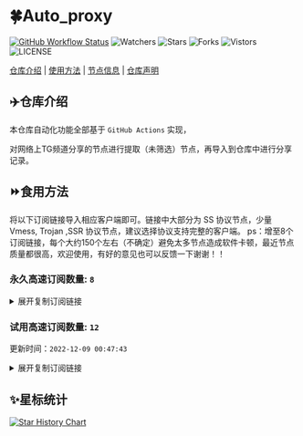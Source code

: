 # 🍀Auto_proxy
[![GitHub Workflow Status](https://img.shields.io/github/workflow/status/cdcyry/TG/sub_merge?label=sub_merge)](https://github.com/cdcyry/TG/actions/workflows/main.yml) 
![Watchers](https://img.shields.io/github/watchers/cdcyry/TG) ![Stars](https://img.shields.io/github/stars/cdcyry/TG) ![Forks](https://img.shields.io/github/forks/cdcyry/TG) ![Vistors](https://visitor-badge.laobi.icu/badge?page_id=cdcyry.TG) ![LICENSE](https://img.shields.io/badge/license-CC%20BY--SA%204.0-green.svg)

[仓库介绍](https://github.com/cdcyry/TG#仓库介绍) | [使用方法](https://github.com/cdcyry/TG#使用方法) | [节点信息](https://github.com/cdcyry/TG#节点信息) | [仓库声明](https://github.com/cdcyry/TG#仓库声明)

## ✈️仓库介绍
本仓库自动化功能全部基于 `GitHub Actions` 实现，

对网络上TG频道分享的节点进行提取（未筛选）节点，再导入到仓库中进行分享记录。

## ⏩食用方法
将以下订阅链接导入相应客户端即可。链接中大部分为 SS 协议节点，少量 Vmess, Trojan ,SSR 协议节点，建议选择协议支持完整的客户端。
ps：增至8个订阅链接，每个大约150个左右（不确定）避免太多节点造成软件卡顿，最近节点质量都很高，欢迎使用，有好的意见也可以反馈一下谢谢！！

### 永久高速订阅数量: `8`

<details>
  <summary>展开复制订阅链接</summary>

  
- [多协议Base64编码](https://raw.githubusercontent.com/cdcyry/TG/main/Long_term_subscription1)
`https://raw.githubusercontent.com/cdcyry/TG/main/Long_term_subscription_num`
`节点总数: 956`

- [多协议Base64编码](https://raw.githubusercontent.com/cdcyry/TG/main/Long_term_subscription1)
`https://raw.githubusercontent.com/cdcyry/TG/main/Long_term_subscription1`
`合并节点总数: 120`

- [多协议Base64编码](https://raw.githubusercontent.com/cdcyry/TG/main/Long_term_subscription2)
`https://raw.githubusercontent.com/cdcyry/TG/main/Long_term_subscription2`
`合并节点总数: 120`

- [多协议Base64编码](https://raw.githubusercontent.com/cdcyry/TG/main/Long_term_subscription3)
`https://raw.githubusercontent.com/cdcyry/TG/main/Long_term_subscription3`
`合并节点总数: 120`

- [多协议Base64编码](https://raw.githubusercontent.com/cdcyry/TG/main/Long_term_subscription4)
`https://raw.githubusercontent.com/cdcyry/TG/main/Long_term_subscription4`
`合并节点总数: 120`

- [多协议Base64编码](https://raw.githubusercontent.com/cdcyry/TG/main/Long_term_subscription5)
`https://raw.githubusercontent.com/cdcyry/TG/main/Long_term_subscription5`
`合并节点总数: 120`

- [多协议Base64编码](https://raw.githubusercontent.com/cdcyry/TG/main/Long_term_subscription6)
`https://raw.githubusercontent.com/cdcyry/TG/main/Long_term_subscription6`
`合并节点总数: 120`

- [多协议Base64编码](https://raw.githubusercontent.com/cdcyry/TG/main/Long_term_subscription7)
`https://raw.githubusercontent.com/cdcyry/TG/main/Long_term_subscription7`
`合并节点总数: 120`

- [多协议Base64编码](https://raw.githubusercontent.com/cdcyry/TG/main/Long_term_subscription8)
`https://raw.githubusercontent.com/cdcyry/TG/main/Long_term_subscription8`
`合并节点总数: 116`

- [国内clash订阅](https://jsd.cdn.zzko.cn/gh/cdcyry/TG@main/Long_term_subscription1.yaml)
`https://jsd.cdn.zzko.cn/gh/cdcyry/TG@main/Long_term_subscription1.yaml`


- [国内clash订阅](https://jsd.cdn.zzko.cn/gh/cdcyry/TG@main/Long_term_subscription2.yaml)
`https://jsd.cdn.zzko.cn/gh/cdcyry/TG@main/Long_term_subscription2.yaml`


- [国内clash订阅](https://jsd.cdn.zzko.cn/gh/cdcyry/TG@main/Long_term_subscription3.yaml)
`https://jsd.cdn.zzko.cn/gh/cdcyry/TG@main/Long_term_subscription3.yaml`
  
</details>


### 试用高速订阅数量: `12`
更新时间：`2022-12-09 00:47:43`



<details>
  <summary>展开复制订阅链接</summary>  









































































































































>试用订阅：
`https://cloud.hhygj.xyz/api/v1/client/subscribe?token=a30ab56e29c6c0fbb28a3d72085f89b3`




>试用订阅：
`https://cloud.hhygj.xyz/api/v1/client/subscribe?token=57d5437bed32c3da7a2cb85f1a6be341`




>试用订阅：
`https://user.bafang.vip/api/v1/client/subscribe?token=7ce86dde37876a68d1bb3df6a890c3bf`




>试用订阅：
`https://user.bafang.vip/api/v1/client/subscribe?token=6468050ef4d6818dd0a53a0a6f5be5da`




>试用订阅：
`https://www.bfyun.top/api/v1/client/subscribe?token=f71942e05bee3aa7c5eb5060601b953e`




>试用订阅：
`https://www.bfyun.top/api/v1/client/subscribe?token=0d26eb10c76c1913433e9c0a38a6721e`




>试用订阅：
`https://meal.leftright.buzz/api/v1/client/subscribe?token=adc67135d2102c94b2b4da735450f586`




>试用订阅：
`https://meal.leftright.buzz/api/v1/client/subscribe?token=60da8fbdcd583c06043f14ee91c77dd9`




>试用订阅：
`https://www.dgycom.com/api/v1/client/subscribe?token=109ca4fc3733790f29998ad876bb29bd`




>试用订阅：
`https://www.dgycom.com/api/v1/client/subscribe?token=c6249de4ad3882d8ada0de60c010e70e`




>试用订阅：
`https://console.ly520.me/api/v1/client/subscribe?token=ed34a1cd0ddc09d25af590154907ef31`




>试用订阅：
`https://console.ly520.me/api/v1/client/subscribe?token=18dc12e5f9143a647f4f1daf73f9547b`



</details>

## ✨星标统计
[![Star History Chart](https://api.star-history.com/svg?repos=bytebase/star-history&type=Date)](https://star-history.com/#bytebase/star-history&Date)

